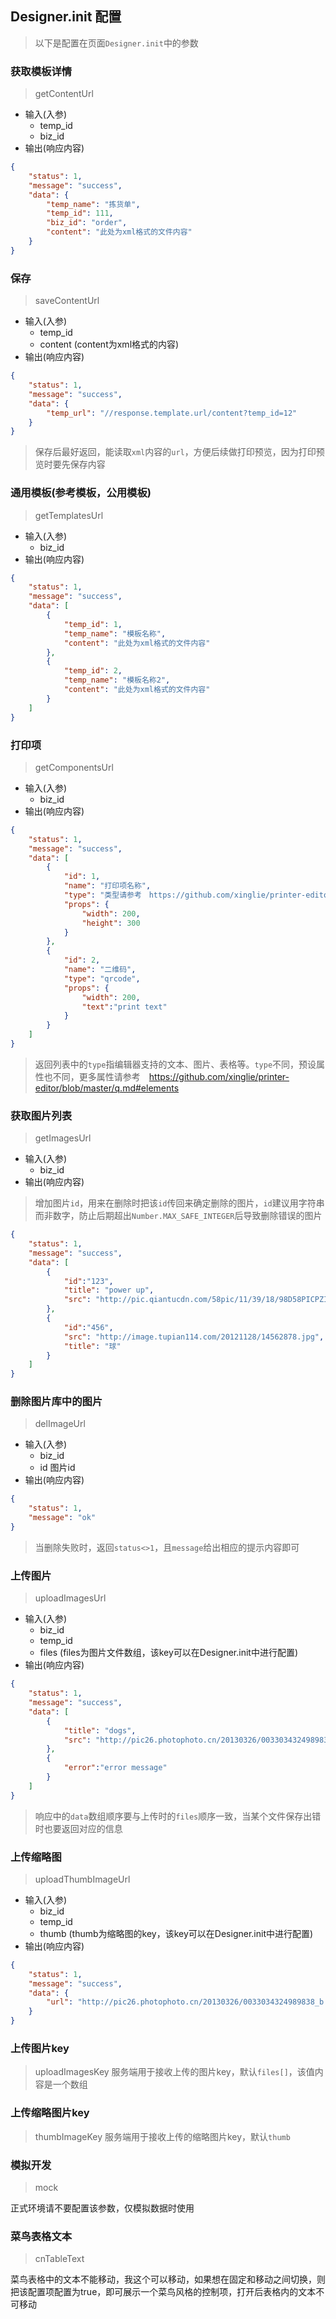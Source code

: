 ## Designer.init 配置
> 以下是配置在页面`Designer.init`中的参数

### 获取模板详情
> getContentUrl
* 输入(入参)
  * temp_id
  * biz_id
* 输出(响应内容)
```json
{
    "status": 1,
    "message": "success",
    "data": {
        "temp_name": "拣货单",
        "temp_id": 111,
        "biz_id": "order",
        "content": "此处为xml格式的文件内容"
    }
}
```

### 保存
> saveContentUrl
* 输入(入参)
  * temp_id
  * content (content为xml格式的内容)
* 输出(响应内容)
```json
{
    "status": 1,
    "message": "success",
    "data": {
        "temp_url": "//response.template.url/content?temp_id=12"
    }
}
```
> 保存后最好返回，能读取`xml`内容的`url`，方便后续做打印预览，因为打印预览时要先保存内容

### 通用模板(参考模板，公用模板)
> getTemplatesUrl
* 输入(入参)
  * biz_id
* 输出(响应内容)
```json
{
    "status": 1,
    "message": "success",
    "data": [
        {
            "temp_id": 1,
            "temp_name": "模板名称",
            "content": "此处为xml格式的文件内容"
        },
        {
            "temp_id": 2,
            "temp_name": "模板名称2",
            "content": "此处为xml格式的文件内容"
        }
    ]
}
```

### 打印项
> getComponentsUrl
* 输入(入参)
  * biz_id
* 输出(响应内容)
```json
{
    "status": 1,
    "message": "success",
    "data": [
        {
            "id": 1,
            "name": "打印项名称",
            "type": "类型请参考　https://github.com/xinglie/printer-editor/blob/master/q.md#elements",
            "props": {
                "width": 200,
                "height": 300
            }
        },
        {
            "id": 2,
            "name": "二维码",
            "type": "qrcode",
            "props": {
                "width": 200,
                "text":"print text"
            }
        }
    ]
}
```
> 返回列表中的`type`指编辑器支持的文本、图片、表格等。`type`不同，预设属性也不同，更多属性请参考　https://github.com/xinglie/printer-editor/blob/master/q.md#elements

### 获取图片列表
> getImagesUrl

* 输入(入参)
  * biz_id
* 输出(响应内容)
> 增加图片`id`，用来在删除时把该`id`传回来确定删除的图片，`id`建议用字符串而非数字，防止后期超出`Number.MAX_SAFE_INTEGER`后导致删除错误的图片
```json
{
    "status": 1,
    "message": "success",
    "data": [
        {
            "id":"123",
            "title": "power up",
            "src": "http://pic.qiantucdn.com/58pic/11/39/18/98D58PICPZI.jpg!/fw/1024/watermark/url/L2ltYWdlcy93YXRlcm1hcmsveGlhb3R1LnBuZw==/align/center"
        },
        {
            "id":"456",
            "src": "http://image.tupian114.com/20121128/14562878.jpg",
            "title": "球"
        }
    ]
}
```

### 删除图片库中的图片
> delImageUrl
* 输入(入参)
  * biz_id 
  * id 图片id
* 输出(响应内容)

```json
{
    "status": 1,
    "message": "ok"
}
```
>当删除失败时，返回`status<>1`，且`message`给出相应的提示内容即可

### 上传图片
> uploadImagesUrl
* 输入(入参)
  * biz_id
  * temp_id
  * files (files为图片文件数组，该key可以在Designer.init中进行配置)
* 输出(响应内容)
```json
{
    "status": 1,
    "message": "success",
    "data": [
        {
            "title": "dogs",
            "src": "http://pic26.photophoto.cn/20130326/0033034324989838_b.jpg"
        },
        {
            "error":"error message"
        }
    ]
}
```
> 响应中的`data`数组顺序要与上传时的`files`顺序一致，当某个文件保存出错时也要返回对应的信息


### 上传缩略图
> uploadThumbImageUrl
* 输入(入参)
  * biz_id
  * temp_id
  * thumb (thumb为缩略图的key，该key可以在Designer.init中进行配置)
* 输出(响应内容)
```json
{
    "status": 1,
    "message": "success",
    "data": {
        "url": "http://pic26.photophoto.cn/20130326/0033034324989838_b.jpg"
    }
}
```

### 上传图片key
> uploadImagesKey
服务端用于接收上传的图片key，默认`files[]`，该值内容是一个数组

### 上传缩略图片key
> thumbImageKey
服务端用于接收上传的缩略图片key，默认`thumb`



### 模拟开发
> mock

正式环境请不要配置该参数，仅模拟数据时使用

### 菜鸟表格文本
> cnTableText

菜鸟表格中的文本不能移动，我这个可以移动，如果想在固定和移动之间切换，则把该配置项配置为true，即可展示一个菜鸟风格的控制项，打开后表格内的文本不可移动